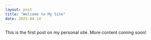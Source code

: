 ```yaml
---
layout: post
title: "Welcome to My Site"
date: 2025-04-14
---
```


This is the first post on my personal site. More content coming soon!
